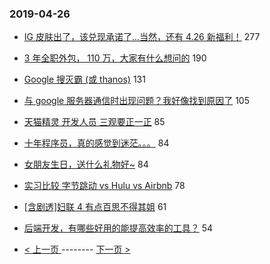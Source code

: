 ### 2019-04-26 
- [IG 皮肤出了，该兑现承诺了...当然，还有 4.26 新福利！](https://www.v2ex.com/t/558857) 277
- [3 年全职外包， 110 万，大家有什么想问的](https://www.v2ex.com/t/558807) 190
- [Google 搜灭霸 (或 thanos)](https://www.v2ex.com/t/558877) 131
- [与 google 服务器通信时出现问题？我好像找到原因了](https://www.v2ex.com/t/558774) 105
- [天猫精灵 开发人员 三观要正一正](https://www.v2ex.com/t/558822) 85
- [十年程序员，真的感觉到迷茫。。。](https://www.v2ex.com/t/558896) 84
- [女朋友生日，送什么礼物好~](https://www.v2ex.com/t/558838) 84
- [实习比较 字节跳动 vs Hulu vs Airbnb](https://www.v2ex.com/t/558892) 78
- [[含剧透]妇联 4 有点百思不得其姐](https://www.v2ex.com/t/558923) 61
- [后端开发，有哪些好用的能提高效率的工具？](https://www.v2ex.com/t/558837) 54 

- [ < 上一页 ](https://github.com/able8/v2ex-hot-record/blob/master/2019-04-25.md) -------- [ 下一页 > ](https://github.com/able8/v2ex-hot-record/blob/master/2019-04-27.md)